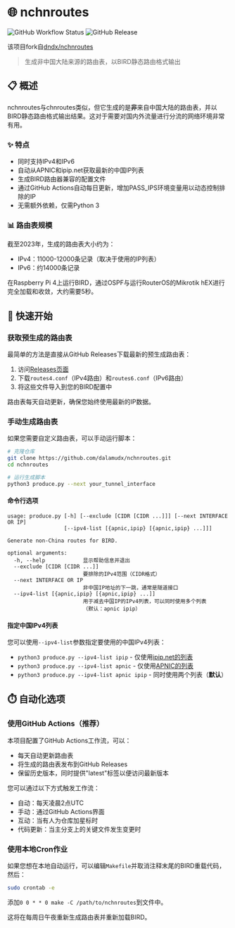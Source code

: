 # 🌐 nchnroutes

![GitHub Workflow Status](https://img.shields.io/github/actions/workflow/status/dalamudx/nchnroutes/autoupdate.yml?label=Auto%20Update&logo=github)
![GitHub Release](https://img.shields.io/github/v/release/dalamudx/nchnroutes?label=Latest%20Release)

该项目fork自[dndx/nchnroutes](https://github.com/dndx/nchnroutes)
> 生成非中国大陆来源的路由表，以BIRD静态路由格式输出

## 📋 概述

nchnroutes与chnroutes类似，但它生成的是**非**来自中国大陆的路由表，并以BIRD静态路由格式输出结果。这对于需要对国内外流量进行分流的网络环境非常有用。

### ✨ 特点

- 同时支持IPv4和IPv6
- 自动从APNIC和ipip.net获取最新的中国IP列表
- 生成BIRD路由器兼容的配置文件
- 通过GitHub Actions自动每日更新，增加PASS_IPS环境变量用以动态控制排除的IP
- 无需额外依赖，仅需Python 3

### 📊 路由表规模

截至2023年，生成的路由表大小约为：
- IPv4：11000-12000条记录（取决于使用的IP列表）
- IPv6：约14000条记录

在Raspberry Pi 4上运行BIRD，通过OSPF与运行RouterOS的Mikrotik hEX进行完全加载和收敛，大约需要5秒。

## 🚀 快速开始

### 获取预生成的路由表

最简单的方法是直接从GitHub Releases下载最新的预生成路由表：

1. 访问[Releases页面](https://github.com/dalamudx/nchnroutes/releases/tag/latest)
2. 下载`routes4.conf`（IPv4路由）和`routes6.conf`（IPv6路由）
3. 将这些文件导入到您的BIRD配置中

路由表每天自动更新，确保您始终使用最新的IP数据。

### 手动生成路由表

如果您需要自定义路由表，可以手动运行脚本：

```bash
# 克隆仓库
git clone https://github.com/dalamudx/nchnroutes.git
cd nchnroutes

# 运行生成脚本
python3 produce.py --next your_tunnel_interface
```

#### 命令行选项

```
usage: produce.py [-h] [--exclude [CIDR [CIDR ...]]] [--next INTERFACE OR IP]
                  [--ipv4-list [{apnic,ipip} [{apnic,ipip} ...]]]

Generate non-China routes for BIRD.

optional arguments:
  -h, --help            显示帮助信息并退出
  --exclude [CIDR [CIDR ...]]
                        要排除的IPv4范围（CIDR格式）
  --next INTERFACE OR IP
                        非中国IP地址的下一跳，通常是隧道接口
  --ipv4-list [{apnic,ipip} [{apnic,ipip} ...]]
                        用于减去中国IP的IPv4列表，可以同时使用多个列表
                        （默认：apnic ipip）
```

#### 指定中国IPv4列表

您可以使用`--ipv4-list`参数指定要使用的中国IPv4列表：

* `python3 produce.py --ipv4-list ipip` - 仅使用[ipip.net的列表](https://github.com/17mon/china_ip_list)
* `python3 produce.py --ipv4-list apnic` - 仅使用[APNIC的列表](https://ftp.apnic.net/stats/apnic/delegated-apnic-latest)
* `python3 produce.py --ipv4-list apnic ipip` - 同时使用两个列表（**默认**）

## ⏱️ 自动化选项

### 使用GitHub Actions（推荐）

本项目配置了GitHub Actions工作流，可以：
- 每天自动更新路由表
- 将生成的路由表发布到GitHub Releases
- 保留历史版本，同时提供"latest"标签以便访问最新版本

您可以通过以下方式触发工作流：
- 自动：每天凌晨2点UTC
- 手动：通过GitHub Actions界面
- 互动：当有人为仓库加星标时
- 代码更新：当主分支上的关键文件发生变更时

### 使用本地Cron作业

如果您想在本地自动运行，可以编辑`Makefile`并取消注释末尾的BIRD重载代码，然后：

```bash
sudo crontab -e
```

添加`0 0 * * 0 make -C /path/to/nchnroutes`到文件中。

这将在每周日午夜重新生成路由表并重新加载BIRD。